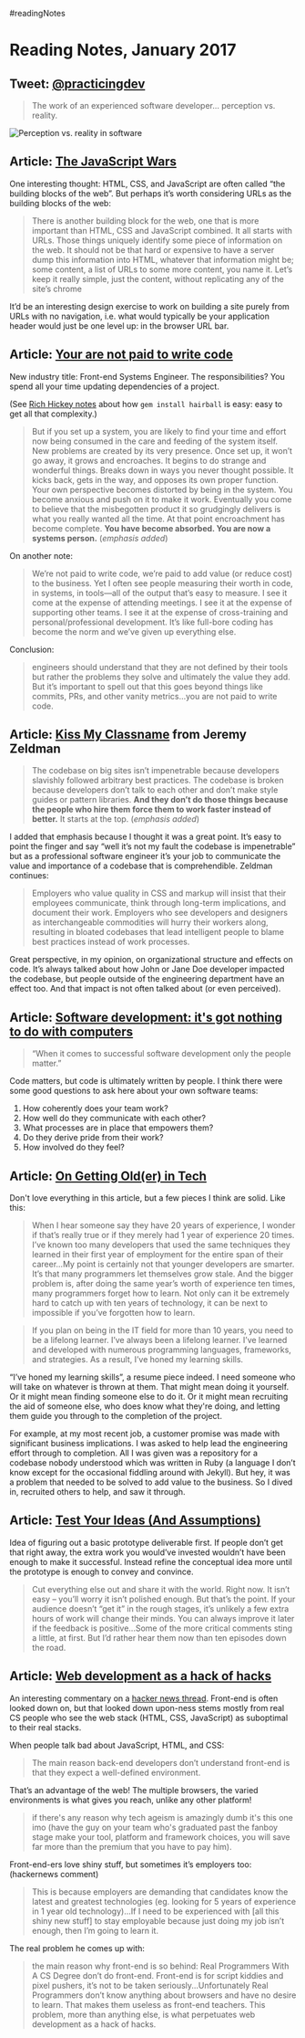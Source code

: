 #readingNotes

# Reading Notes, January 2017

## Tweet: [@practicingdev](https://twitter.com/practicingdev/status/811956403745210368)

> The work of an experienced software developer... perception vs. reality.

![Perception vs. reality in software](https://pbs.twimg.com/media/C0SmBk6XcAQRVPH.jpg)

## Article: [The JavaScript Wars](http://cssence.com/blog/2016-11-the-javascript-wars)

One interesting thought: HTML, CSS, and JavaScript are often called “the building blocks of the web”. But perhaps it’s worth considering URLs as the building blocks of the web:

> There is another building block for the web, one that is more important than HTML, CSS and JavaScript combined. It all starts with URLs. Those things uniquely identify some piece of information on the web. It should not be that hard or expensive to have a server dump this information into HTML, whatever that information might be; some content, a list of URLs to some more content, you name it. Let’s keep it really simple, just the content, without replicating any of the site’s chrome 

It’d be an interesting design exercise to work on building a site purely from URLs with no navigation, i.e. what would typically be your application header would just be one level up: in the browser URL bar.

## Article: [Your are not paid to write code](http://bravenewgeek.com/you-are-not-paid-to-write-code/)

New industry title: Front-end Systems Engineer. The responsibilities? You spend all your time updating dependencies of a project. 

(See [Rich Hickey notes](http://jim-nielsen.com/blog/2016/reading-notes-november/) about how `gem install hairball` is easy: easy to get all that complexity.)

> But if you set up a system, you are likely to find your time and effort now being consumed in the care and feeding of the system itself. New problems are created by its very presence. Once set up, it won’t go away, it grows and encroaches. It begins to do strange and wonderful things. Breaks down in ways you never thought possible. It kicks back, gets in the way, and opposes its own proper function. Your own perspective becomes distorted by being in the system. You become anxious and push on it to make it work. Eventually you come to believe that the misbegotten product it so grudgingly delivers is what you really wanted all the time. At that point encroachment has become complete. **You have become absorbed. You are now a systems person.** (*emphasis added*)

On another note:

> We’re not paid to write code, we’re paid to add value (or reduce cost) to the business. Yet I often see people measuring their worth in code, in systems, in tools—all of the output that’s easy to measure. I see it come at the expense of attending meetings. I see it at the expense of supporting other teams. I see it at the expense of cross-training and personal/professional development. It’s like full-bore coding has become the norm and we’ve given up everything else.

Conclusion:

> engineers should understand that they are not defined by their tools but rather the problems they solve and ultimately the value they add. But it’s important to spell out that this goes beyond things like commits, PRs, and other vanity metrics...you are not paid to write code. 

## Article: [Kiss My Classname](http://www.zeldman.com/2017/01/03/kiss-my-classname/) from Jeremy Zeldman

> The codebase on big sites isn’t impenetrable because developers slavishly followed arbitrary best practices. The codebase is broken because developers don’t talk to each other and don’t make style guides or pattern libraries. **And they don’t do those things because the people who hire them force them to work faster instead of better.** It starts at the top. (*emphasis added*)

I added that emphasis because I thought it was a great point. It’s easy to point the finger and say “well it’s not my fault the codebase is impenetrable” but as a professional software engineer it’s your job to communicate the value and importance of a codebase that is comprehendible. Zeldman continues:

> Employers who value quality in CSS and markup will insist that their employees communicate, think through long-term implications, and document their work. Employers who see developers and designers as interchangeable commodities will hurry their workers along, resulting in bloated codebases that lead intelligent people to blame best practices instead of work processes.

Great perspective, in my opinion, on organizational structure and effects on code. It’s always talked about how John or Jane Doe developer impacted the codebase, but people outside of the engineering department have an effect too. And that impact is not often talked about (or even perceived). 

## Article: [Software development: it's got nothing to do with computers](http://www.philipotoole.com/software-development-got-nothing-computers/)

> “When it comes to successful software development only the people matter.”

Code matters, but code is ultimately written by people. I think there were some good questions to ask here about your own software teams: 

1. How coherently does your team work?
2. How well do they communicate with each other?
3. What processes are in place that empowers them? 
4. Do they derive pride from their work?
5. How involved do they feel?

## Article: [On Getting Old(er) in Tech](http://corgibytes.com/blog/2016/12/06/getting-old-er-in-tech/)

Don't love everything in this article, but a few pieces I think are solid. Like this: 

> When I hear someone say they have 20 years of experience, I wonder if that’s really true or if they merely had 1 year of experience 20 times. I’ve known too many developers that used the same techniques they learned in their first year of employment for the entire span of their career...My point is certainly not that younger developers are smarter. It’s that many programmers let themselves grow stale. And the bigger problem is, after doing the same year’s worth of experience ten times, many programmers forget how to learn. Not only can it be extremely hard to catch up with ten years of technology, it can be next to impossible if you’ve forgotten how to learn.

> If you plan on being in the IT field for more than 10 years, you need to be a lifelong learner.  I’ve always been a lifelong learner. I’ve learned and developed with numerous programming languages, frameworks, and strategies. As a result, I’ve honed my learning skills.

“I’ve honed my learning skills”, a resume piece indeed. I need someone who will take on whatever is thrown at them. That might mean doing it yourself. Or it might mean finding someone else to do it. Or it might mean recruiting the aid of someone else, who does know what they're doing, and letting them guide you through to the completion of the project. 

For example, at my most recent job, a customer promise was made with significant business implications. I was asked to help lead the engineering effort through to completion. All I was given was a repository for a codebase nobody understood which was written in Ruby (a language I don’t know except for the occasional fiddling around with Jekyll). But hey, it was a problem that needed to be solved to add value to the business. So I dived in, recruited others to help, and saw it through. 

## Article: [Test Your Ideas (And Assumptions)](http://briangilham.com/blog/2016/11/7/test-your-ideas-and-assumptions)

Idea of figuring out a basic prototype deliverable first. If people don’t get that right away, the extra work you would’ve invested wouldn’t have been enough to make it successful. Instead refine the conceptual idea more until the prototype is enough to convey and convince. 

> Cut everything else out and share it with the world. Right now. It isn’t easy – you’ll worry it isn’t polished enough. But that’s the point. If your audience doesn’t “get it” in the rough stages, it’s unlikely a few extra hours of work will change their minds. You can always improve it later if the feedback is positive...Some of the more critical comments sting a little, at first. But I’d rather hear them now than ten episodes down the road.

## Article: [Web development as a hack of hacks](http://www.quirksmode.org/blog/archives/2016/09/web_development.html)

An interesting commentary on a [hacker news thread](https://news.ycombinator.com/item?id=12477190). Front-end is often looked down on, but that looked down upon-ness stems mostly from real CS people who see the web stack (HTML, CSS, JavaScript) as suboptimal to their real stacks. 

When people talk bad about JavaScript, HTML, and CSS:

> The main reason back-end developers don’t understand front-end is that they expect a well-defined environment.

That’s an advantage of the web! The multiple browsers, the varied environments is what gives you reach, unlike any other platform!

>  if there's any reason why tech ageism is amazingly dumb it's this one imo (have the guy on your team who's graduated past the fanboy stage make your tool, platform and framework choices, you will save far more than the premium that you have to pay him).

Front-end-ers love shiny stuff, but sometimes it’s employers too: (hackernews comment)

> This is because employers are demanding that candidates know the latest and greatest technologies (eg. looking for 5 years of experience in 1 year old technology)...If I need to be experienced with [all this shiny new stuff] to stay employable because just doing my job isn’t enough, then I’m going to learn it.

The real problem he comes up with:

> the main reason why front-end is so behind: Real Programmers With A CS Degree don’t do front-end. Front-end is for script kiddies and pixel pushers, it’s not to be taken seriously...Unfortunately Real Programmers don’t know anything about browsers and have no desire to learn. That makes them useless as front-end teachers. This problem, more than anything else, is what perpetuates web development as a hack of hacks.
